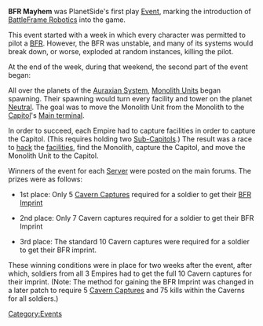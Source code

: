 **BFR Mayhem** was PlanetSide's first play [Event](Event.md),
marking the introduction of [BattleFrame
Robotics](BattleFrame_Robotics.md) into the game.

This event started with a week in which every character was permitted to
pilot a [BFR](BattleFrame_Robotics.md). However, the BFR was unstable, and many
of its systems would break down, or worse, exploded at random instances,
killing the pilot.

At the end of the week, during that weekend, the second part of the
event began:

All over the planets of the [Auraxian System](Auraxis.md),
[Monolith Units](Monolith.md) began spawning. Their spawning
would turn every facility and tower on the planet
[Neutral](Neutral.md). The goal was to move the Monolith Unit
from the Monolith to the [Capitol](Capitol.md)'s [Main
terminal](Main_Terminal.md).

In order to succeed, each Empire had to capture facilities in order to
capture the Capitol. (This requires holding two
[Sub-Capitols](Sub-Capitol.md).) The result was a race to
[hack](hack.md) the [facilities](facilities.md), find
the Monolith, capture the Capitol, and move the Monolith Unit to the
Capitol.

Winners of the event for each [Server](:Category:Servers)
were posted on the main forums. The prizes were as follows:

- 1st place: Only 5 [Cavern Captures](Cavern_Captures.md)
  required for a soldier to get their [BFR
  Imprint](BFR_Imprint.md)

<!-- -->

- 2nd place: Only 7 Cavern captures required for a soldier to get
  their BFR Imprint

<!-- -->

- 3rd place: The standard 10 Cavern captures were required for a
  soldier to get their BFR imprint.

These winning conditions were in place for two weeks after the event,
after which, soldiers from all 3 Empires had to get the full 10 Cavern
captures for their imprint. (Note: The method for gaining the BFR
Imprint was changed in a later patch to require 5 [Cavern
Captures](Cavern_Captures.md) and 75 kills within the Caverns
for all soldiers.)

[Category:Events](Category:Events.md)
